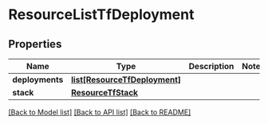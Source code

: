 # ResourceListTfDeployment

## Properties
Name | Type | Description | Notes
------------ | ------------- | ------------- | -------------
**deployments** | [**list[ResourceTfDeployment]**](ResourceTfDeployment.md) |  | 
**stack** | [**ResourceTfStack**](ResourceTfStack.md) |  | 

[[Back to Model list]](../README.md#documentation-for-models) [[Back to API list]](../README.md#documentation-for-api-endpoints) [[Back to README]](../README.md)


